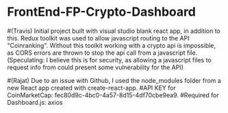 # FrontEnd-FP-Crypto-Dashboard
#(Travis) Initial project built with visual studio blank react app, in addition to this. Redux toolkit was used to allow javascript routing to the API "Coinranking". Without this toolkit working with a crypto api is impossible, as CORS errors are thrown to stop the api call from a javascript file. (Speculating: I believe this is for security, as allowing a javascript files to request info from could present some vulnerability for the API)

#(Rajat) Due to an issue with Github, I used the node_modules folder from a new React app created with create-react-app. 
#API KEY for CoinMarketCap: fec80d9c-4bc0-4a57-8d15-4df70cbe9ea9.
#Required for Dashboard.js: axios
